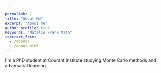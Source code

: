 ```yaml
---

permalink: /
title: "About Me"
excerpt: "About me"
author_profile: true
keywords: "Natalie Frank Math"
redirect_from: 
  - /about/
  - /about.html
---
```


I'm a PhD student at Courant Institute studying Monte Carlo methods and adversarial learning.
